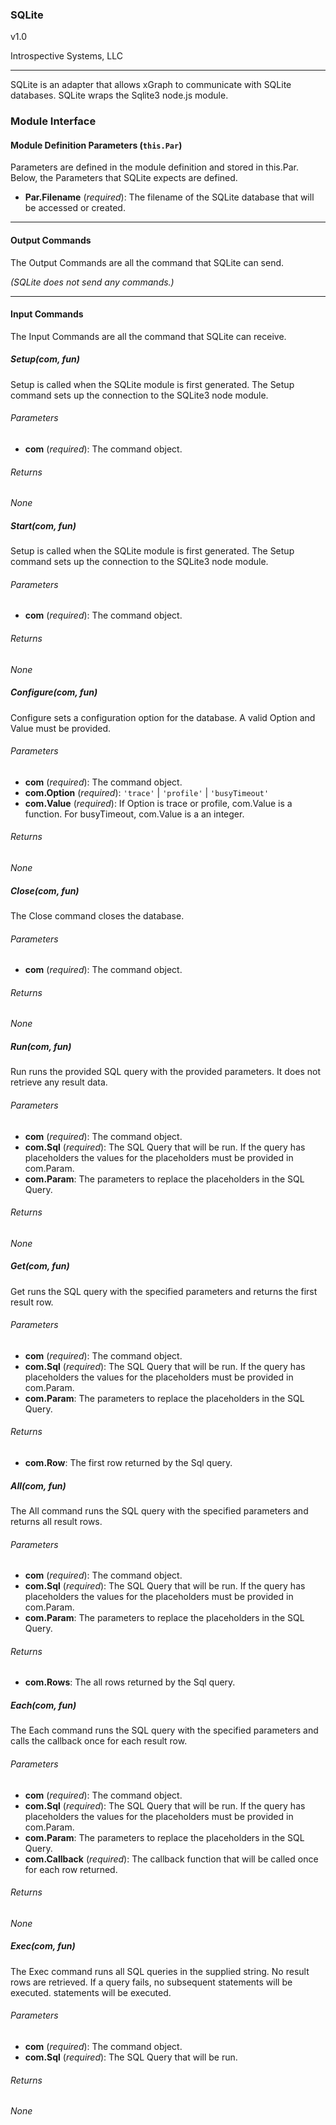 ### SQLite

v1.0

Introspective Systems, LLC

---

SQLite is an adapter that allows xGraph to communicate with SQLite
databases. SQLite wraps the Sqlite3 node.js module.

### Module Interface

#### Module Definition Parameters (`this.Par`)

Parameters are defined in the module definition and stored in this.Par.
Below, the Parameters that SQLite expects are defined.

- **Par.Filename** (*required*): The filename of the SQLite database that
                                    will be accessed or created.

---

#### Output Commands
The Output Commands are all the command that SQLite can send.

*(SQLite does not send any commands.)*

---

#### Input Commands
The Input Commands are all the command that SQLite can
receive.

##### Setup(com, fun)
Setup is called when the SQLite module is first generated. The Setup
command sets up the connection to the SQLite3 node module.

###### Parameters
- **com** (*required*): The command object.

###### Returns
*None*


##### Start(com, fun)
Setup is called when the SQLite module is first generated. The Setup
command sets up the connection to the SQLite3 node module.

###### Parameters
- **com** (*required*): The command object.

###### Returns
*None*


##### Configure(com, fun)
Configure sets a configuration option for the database. A valid Option
and Value must be provided.

###### Parameters
- **com** (*required*): The command object.
- **com.Option** (*required*): `'trace'` | `'profile'` | `'busyTimeout'`
- **com.Value** (*required*): If Option is trace or profile, com.Value
        is a function. For busyTimeout, com.Value is a an integer.

###### Returns
*None*


##### Close(com, fun)
The Close command closes the database.

###### Parameters
- **com** (*required*): The command object.

###### Returns
*None*


##### Run(com, fun)
Run runs the provided SQL query with the provided parameters. It does not
retrieve any result data.

###### Parameters
- **com** (*required*): The command object.
- **com.Sql** (*required*): The SQL Query that will be run. If the query
                        has placeholders the values for the placeholders
                        must be provided in com.Param.
- **com.Param**: The parameters to replace the placeholders in the SQL Query.

###### Returns
*None*


##### Get(com, fun)
Get runs the SQL query with the specified parameters and returns the first result row.

###### Parameters
- **com** (*required*): The command object.
- **com.Sql** (*required*): The SQL Query that will be run. If the query
                        has placeholders the values for the placeholders
                        must be provided in com.Param.
- **com.Param**: The parameters to replace the placeholders in the SQL Query.

###### Returns
- **com.Row**: The first row returned by the Sql query.


##### All(com, fun)
The All command runs the SQL query with the specified parameters and returns all result rows.

###### Parameters
- **com** (*required*): The command object.
- **com.Sql** (*required*): The SQL Query that will be run. If the query
                        has placeholders the values for the placeholders
                        must be provided in com.Param.
- **com.Param**: The parameters to replace the placeholders in the SQL Query.

###### Returns
- **com.Rows**: The all rows returned by the Sql query.


##### Each(com, fun)
The Each command runs the SQL query with the specified parameters and
calls the callback once for each result row.

###### Parameters
- **com** (*required*): The command object.
- **com.Sql** (*required*): The SQL Query that will be run. If the query
                        has placeholders the values for the placeholders
                        must be provided in com.Param.
- **com.Param**: The parameters to replace the placeholders in the SQL Query.
- **com.Callback** (*required*): The callback function that will be called
                        once for each row returned.

###### Returns
*None*


##### Exec(com, fun)
The Exec command runs all SQL queries in the supplied string. No result
rows are retrieved. If a query fails, no subsequent statements will be
executed. statements will be executed.

###### Parameters
- **com** (*required*): The command object.
- **com.Sql** (*required*): The SQL Query that will be run.

###### Returns
*None*
